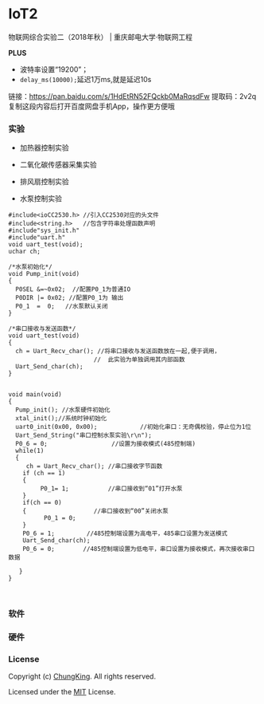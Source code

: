 # IoT2
物联网综合实验二（2018年秋） | 重庆邮电大学·物联网工程

**PLUS**
* 波特率设置“19200”；
* `delay_ms(10000);`延迟1万ms,就是延迟10s

链接：https://pan.baidu.com/s/1HdEtRN52FQckb0MaRqsdFw 
提取码：2v2q 
复制这段内容后打开百度网盘手机App，操作更方便哦

### 实验

* 加热器控制实验

* 二氧化碳传感器采集实验

* 排风扇控制实验

* 水泵控制实验

```
#include<ioCC2530.h> //引入CC2530对应的头文件
#include<string.h>   //包含字符串处理函数声明
#include"sys_init.h"
#include"uart.h"
void uart_test(void);
uchar ch;

/*水泵初始化*/
void Pump_init(void)
{
  P0SEL &=~0x02;  //配置P0_1为普通IO
  P0DIR |= 0x02; //配置P0_1为 输出
  P0_1  =  0;   //水泵默认关闭
}

/*串口接收与发送函数*/
void uart_test(void)
{
  ch = Uart_Recv_char(); //将串口接收与发送函数放在一起,便于调用，
                        //  此实验为单独调用其内部函数
  Uart_Send_char(ch);
}


void main(void)
{
  Pump_init(); //水泵硬件初始化
  xtal_init();//系统时钟初始化       
  uart0_init(0x00, 0x00);            //初始化串口：无奇偶校验，停止位为1位
  Uart_Send_String("串口控制水泵实验\r\n");
  P0_6 = 0;                  //设置为接收模式(485控制端)
  while(1)
  {
     ch = Uart_Recv_char(); //串口接收字节函数
    if (ch == 1)
    {
     	 P0_1= 1;           //串口接收到“01”打开水泵
    }
    if(ch == 0)       
    {                   //串口接收到“00”关闭水泵
    	  P0_1 = 0;
    }
    P0_6 = 1;         //485控制端设置为高电平，485串口设置为发送模式
    Uart_Send_char(ch);
    P0_6 = 0;        //485控制端设置为低电平，串口设置为接收模式，再次接收串口数据

   }
}
    
    
```

### 软件

### 硬件



### License

Copyright (c) [ChungKing](https://github.com/HuangCongQing/). All rights reserved.

Licensed under the [MIT](./LICENSE) License.

